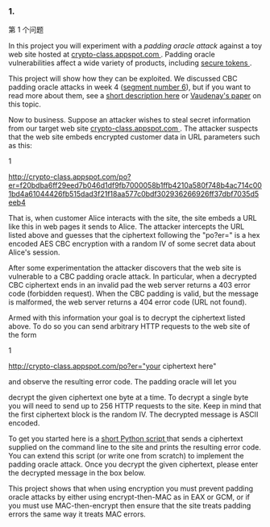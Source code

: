 ### 1.

第 1 个问题

In this project you will experiment with a *padding oracle attack* against a toy web site hosted at [ crypto-class.appspot.com ](http://crypto-class.appspot.com/).  Padding oracle vulnerabilities affect a wide variety of products, including [secure tokens ](http://arstechnica.com/security/2012/06/securid-crypto-attack-steals-keys/).

This project will show how they can be exploited.   We discussed CBC padding oracle attacks in week 4 ([segment number 6](https://www.coursera.org/learn/crypto/lecture/8s23o/cbc-padding-attacks)), but if you want to read more about them, see a [short description here](https://crypto.stanford.edu/~dabo/cryptobook/BonehShoup_0_4.pdf#page=373) or [Vaudenay's paper](http://www.iacr.org/archive/eurocrypt2002/23320530/cbc02_e02d.pdf) on this topic.

Now to business.    Suppose an attacker wishes to steal secret information from our target web site [ crypto-class.appspot.com ](http://crypto-class.appspot.com/). The attacker suspects that the web site embeds encrypted customer data in URL parameters such as this:



1

http://crypto-class.appspot.com/po?er=f20bdba6ff29eed7b046d1df9fb7000058b1ffb4210a580f748b4ac714c001bd4a61044426fb515dad3f21f18aa577c0bdf302936266926ff37dbf7035d5eeb4

That is, when customer Alice interacts with the site, the site embeds a URL like this in web pages it sends to Alice.  The attacker intercepts the URL listed above and guesses that the ciphertext following the "po?er=" is a hex encoded AES CBC encryption with a random IV of some secret data about Alice's session.

After some experimentation the attacker discovers that the web site is vulnerable to a CBC padding oracle attack. In particular, when a decrypted CBC ciphertext ends in an invalid pad the web server returns a 403 error code (forbidden request). When the CBC padding is valid, but the message is malformed, the web server returns a 404 error code (URL not found).

Armed with this information your goal is to decrypt the ciphertext listed above.  To do so you can send arbitrary HTTP requests to the web site of the form



1

http://crypto-class.appspot.com/po?er="your ciphertext here"

and observe the resulting error code.  The padding oracle will let you

decrypt the given ciphertext one byte at a time.   To decrypt a single byte you will need to send up to 256 HTTP requests to the site.  Keep in mind that the first ciphertext block is the random IV. The decrypted message is ASCII encoded.

To get you started here is a [ short Python script ](http://spark-university.s3.amazonaws.com/stanford-crypto/projects/pp4-attack_py.html) that sends a ciphertext supplied on the command line to the site and prints the resulting error code.  You can extend this script (or write one from scratch) to implement the padding oracle attack.  Once you decrypt the given ciphertext, please enter the decrypted message in the box below.   

This project shows that when using encryption you must prevent padding oracle attacks by either using encrypt-then-MAC as in EAX or GCM, or if you must use MAC-then-encrypt then ensure that the site treats padding errors the same way it treats MAC errors.
